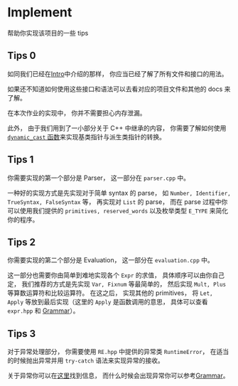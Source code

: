 # Implement

帮助你实现该项目的一些 tips

## Tips 0

如同我们已经在[Intro](Intro.md)中介绍的那样， 你应当已经了解了所有文件和接口的用法。

如果还不知道如何使用这些接口和语法可以去看对应的项目文件和其他的 docs 来了解。

在本次作业的实现中， 你并不需要担心内存泄漏。

此外， 由于我们用到了一小部分关于 C++ 中继承的内容， 你需要了解如何使用 [`dynamic_cast` 函数](https://www.runoob.com/cplusplus/cpp-casting-operators.html)来实现基类指针与派生类指针的转换。

## Tips 1

你需要实现的第一个部分是 Parser， 这一部分在 `parser.cpp` 中。

一种好的实现方式是先实现对于简单 syntax 的 parse， 如 `Number, Identifier, TrueSyntax, FalseSyntax` 等， 再实现对 `List` 的 parse， 而在 parse 过程中你可以使用我们提供的 `primitives, reserved_words` 以及枚举类型 `E_TYPE` 来简化你的程序。

## Tips 2

你需要实现的第二个部分是 Evaluation， 这一部分在 `evaluation.cpp` 中。

这一部分也需要你由简单到难地实现各个 `Expr` 的求值， 具体顺序可以由你自己定， 我们推荐的方式是先实现 `Var, Fixnum` 等最简单的， 然后实现 `Mult, Plus` 等算数运算符和比较运算符。 在这之后， 实现其他的 primitives， 将 `Let, Apply` 等放到最后实现（这里的 `Apply` 是函数调用的意思， 具体可以查看 `expr.hpp` 和 [Grammar](Grammar.md)）。

## Tips 3

对于异常处理部分， 你需要使用 `RE.hpp` 中提供的异常类 `RuntimeError`， 在适当的时候抛出异常并用 `try-catch` 语法来实现异常的接收。

关于异常你可以在[这里](https://www.runoob.com/cplusplus/cpp-exceptions-handling.html)找到信息， 而什么时候会出现异常你可以参考[Grammar](Grammar.md)。
